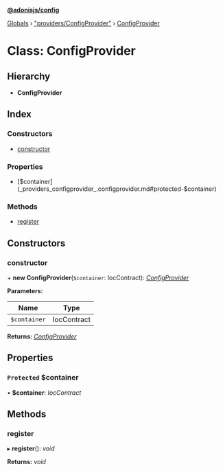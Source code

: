 **[@adonisjs/config](../README.md)**

[Globals](../README.md) › [&quot;providers/ConfigProvider&quot;](../modules/_providers_configprovider_.md) › [ConfigProvider](_providers_configprovider_.configprovider.md)

# Class: ConfigProvider

## Hierarchy

* **ConfigProvider**

## Index

### Constructors

* [constructor](_providers_configprovider_.configprovider.md#constructor)

### Properties

* [$container](_providers_configprovider_.configprovider.md#protected-$container)

### Methods

* [register](_providers_configprovider_.configprovider.md#register)

## Constructors

###  constructor

\+ **new ConfigProvider**(`$container`: IocContract): *[ConfigProvider](_providers_configprovider_.configprovider.md)*

**Parameters:**

Name | Type |
------ | ------ |
`$container` | IocContract |

**Returns:** *[ConfigProvider](_providers_configprovider_.configprovider.md)*

## Properties

### `Protected` $container

• **$container**: *IocContract*

## Methods

###  register

▸ **register**(): *void*

**Returns:** *void*